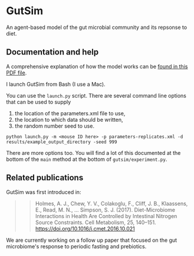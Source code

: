 # GutSim

An agent-based model of the gut microbial community and its repsonse to diet.

## Documentation and help

A comprehensive explanation of how the model works can be [found in this PDF file](doc/gutsim_documentation.pdf).

I launch GutSim from Bash (I use a Mac). 

You can use the `launch.py` script. 
There are several command line options that can be used to supply 
1) the location of the parameters.xml file to use, 
2) the location to which data should be written,
3) the random number seed to use. 

`python launch.py -m <mouse ID here> -p parameters-replicates.xml -d results/example_output_directory -seed 999`

There are more options too. 
You will find a lot of this documented at the bottom of the `main` method at the bottom of `gutsim/experiment.py`.

## Related publications

GutSim was first introduced in:

>> Holmes, A. J., Chew, Y. V., Colakoglu, F., Cliff, J. B., Klaassens, E., Read, M. N., … Simpson, S. J. (2017). Diet-Microbiome Interactions in Health Are Controlled by Intestinal Nitrogen Source Constraints. Cell Metabolism, 25, 140–151. https://doi.org/10.1016/j.cmet.2016.10.021

We are currently working on a follow up paper that focused on the gut microbiome's response to periodic fasting and prebiotics.
